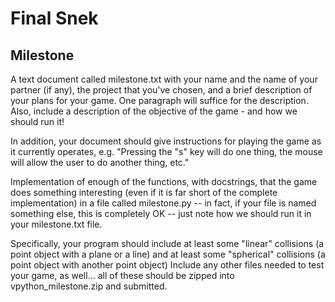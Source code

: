 # Final Snek


## Milestone

A text document called milestone.txt with your name and the name of your partner (if any), the project that you've chosen, and a brief description of your plans for your game. One paragraph will suffice for the description. Also, include a description of the objective of the game - and how we should run it!

In addition, your document should give instructions for playing the game as it currently operates, e.g. "Pressing the "s" key will do one thing, the mouse will allow the user to do another thing, etc."

Implementation of enough of the functions, with docstrings, that the game does something interesting (even if it is far short of the complete implementation) in a file called milestone.py -- in fact, if your file is named something else, this is completely OK -- just note how we should run it in your milestone.txt file.

Specifically, your program should include at least some "linear" collisions (a point object with a plane or a line) and at least some "spherical" collisions (a point object with another point object)
Include any other files needed to test your game, as well... all of these should be zipped into vpython_milestone.zip and submitted.
